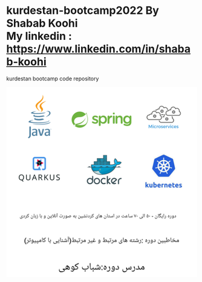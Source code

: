 # kurdestan-bootcamp2022 By Shabab Koohi </br> My linkedin : https://www.linkedin.com/in/shabab-koohi
kurdestan bootcamp code repository

![Screenshot](KurdestanBootcamp.jpg)

